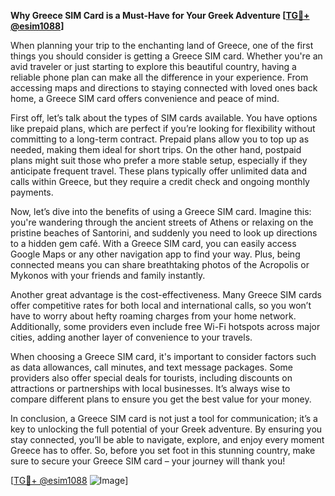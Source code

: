 **Why Greece SIM Card is a Must-Have for Your Greek Adventure [[TG💪+ @esim1088](https://t.me/s/esim1088)]**

When planning your trip to the enchanting land of Greece, one of the first things you should consider is getting a Greece SIM card. Whether you're an avid traveler or just starting to explore this beautiful country, having a reliable phone plan can make all the difference in your experience. From accessing maps and directions to staying connected with loved ones back home, a Greece SIM card offers convenience and peace of mind.

First off, let’s talk about the types of SIM cards available. You have options like prepaid plans, which are perfect if you’re looking for flexibility without committing to a long-term contract. Prepaid plans allow you to top up as needed, making them ideal for short trips. On the other hand, postpaid plans might suit those who prefer a more stable setup, especially if they anticipate frequent travel. These plans typically offer unlimited data and calls within Greece, but they require a credit check and ongoing monthly payments.

Now, let’s dive into the benefits of using a Greece SIM card. Imagine this: you're wandering through the ancient streets of Athens or relaxing on the pristine beaches of Santorini, and suddenly you need to look up directions to a hidden gem café. With a Greece SIM card, you can easily access Google Maps or any other navigation app to find your way. Plus, being connected means you can share breathtaking photos of the Acropolis or Mykonos with your friends and family instantly.

Another great advantage is the cost-effectiveness. Many Greece SIM cards offer competitive rates for both local and international calls, so you won’t have to worry about hefty roaming charges from your home network. Additionally, some providers even include free Wi-Fi hotspots across major cities, adding another layer of convenience to your travels.

When choosing a Greece SIM card, it's important to consider factors such as data allowances, call minutes, and text message packages. Some providers also offer special deals for tourists, including discounts on attractions or partnerships with local businesses. It’s always wise to compare different plans to ensure you get the best value for your money.

In conclusion, a Greece SIM card is not just a tool for communication; it’s a key to unlocking the full potential of your Greek adventure. By ensuring you stay connected, you’ll be able to navigate, explore, and enjoy every moment Greece has to offer. So, before you set foot in this stunning country, make sure to secure your Greece SIM card – your journey will thank you!

[[TG💪+ @esim1088](https://t.me/s/esim1088) ![Image](https://i.postimg.cc/Y0z9fWf4/image.png)]